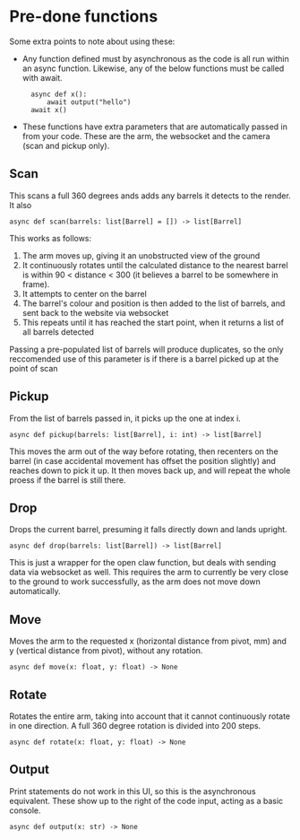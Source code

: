 # Pre-done functions

Some extra points to note about using these:

* Any function defined must by asynchronous as the code is all run within an async function. Likewise, any of the below functions must be called with await.

        async def x():
            await output("hello")
        await x()

* These functions have extra parameters that are automatically passed in from your code. These are the arm, the websocket and the camera (scan and pickup only).

## Scan
This scans a full 360 degrees ands adds any barrels it detects to the render. It also 

    async def scan(barrels: list[Barrel] = []) -> list[Barrel]

This works as follows:

1. The arm moves up, giving it an unobstructed view of the ground
2. It continuously rotates until the calculated distance to the nearest barrel is within 90 < distance < 300 (it believes a barrel to be somewhere in frame).
3. It attempts to center on the barrel
4. The barrel's colour and position is then added to the list of barrels, and sent back to the website via websocket
5. This repeats until it has reached the start point, when it returns a list of all barrels detected

Passing a pre-populated list of barrels will produce duplicates, so the only reccomended use of this parameter is if there is a barrel picked up at the point of scan

## Pickup
From the list of barrels passed in, it picks up the one at index i.

    async def pickup(barrels: list[Barrel], i: int) -> list[Barrel]

This moves the arm out of the way before rotating, then recenters on the barrel (in case accidental movement has offset the position slightly) and reaches down to pick it up. It then moves back up, and will repeat the whole proess if the barrel is still there.

## Drop
Drops the current barrel, presuming it falls directly down and lands upright.

    async def drop(barrels: list[Barrel]) -> list[Barrel]

This is just a wrapper for the open claw function, but deals with sending data via websocket as well. This requires the arm to currently be very close to the ground to work successfully, as the arm does not move down automatically.

## Move
Moves the arm to the requested x (horizontal distance from pivot, mm) and y (vertical distance from pivot), without any rotation.

    async def move(x: float, y: float) -> None

## Rotate
Rotates the entire arm, taking into account that it cannot continuously rotate in one direction. A full 360 degree rotation is divided into 200 steps.

    async def rotate(x: float, y: float) -> None

## Output
Print statements do not work in this UI, so this is the asynchronous equivalent. These show up to the right of the code input, acting as a basic console.

    async def output(x: str) -> None
